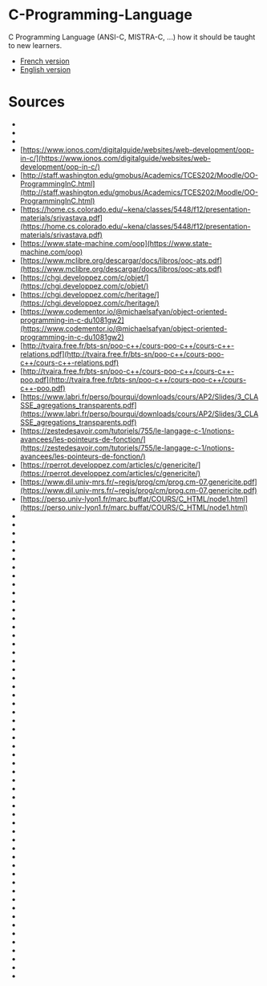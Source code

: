 # C-Programming-Language
C Programming Language (ANSI-C, MISTRA-C, ...) how it should be taught to new learners.
- [French version](https://github.com/rootoor-dev/C-Programming-Language/blob/main/Apprendre-le-langage-C.md)
- [English version](https://github.com/rootoor-dev/C-Programming-Language/blob/main/Learn-to-program-in-C.md)


# Sources

- []()
- []()
- []()
- [https://www.ionos.com/digitalguide/websites/web-development/oop-in-c/](https://www.ionos.com/digitalguide/websites/web-development/oop-in-c/)
- [http://staff.washington.edu/gmobus/Academics/TCES202/Moodle/OO-ProgrammingInC.html](http://staff.washington.edu/gmobus/Academics/TCES202/Moodle/OO-ProgrammingInC.html)
- [https://home.cs.colorado.edu/~kena/classes/5448/f12/presentation-materials/srivastava.pdf](https://home.cs.colorado.edu/~kena/classes/5448/f12/presentation-materials/srivastava.pdf)
- [https://www.state-machine.com/oop](https://www.state-machine.com/oop)
- [https://www.mclibre.org/descargar/docs/libros/ooc-ats.pdf](https://www.mclibre.org/descargar/docs/libros/ooc-ats.pdf)
- [https://chgi.developpez.com/c/objet/](https://chgi.developpez.com/c/objet/)
- [https://chgi.developpez.com/c/heritage/](https://chgi.developpez.com/c/heritage/)
- [https://www.codementor.io/@michaelsafyan/object-oriented-programming-in-c-du1081gw2](https://www.codementor.io/@michaelsafyan/object-oriented-programming-in-c-du1081gw2)
- [http://tvaira.free.fr/bts-sn/poo-c++/cours-poo-c++/cours-c++-relations.pdf](http://tvaira.free.fr/bts-sn/poo-c++/cours-poo-c++/cours-c++-relations.pdf)
- [http://tvaira.free.fr/bts-sn/poo-c++/cours-poo-c++/cours-c++-poo.pdf](http://tvaira.free.fr/bts-sn/poo-c++/cours-poo-c++/cours-c++-poo.pdf)
- [https://www.labri.fr/perso/bourqui/downloads/cours/AP2/Slides/3_CLASSE_agregations_transparents.pdf](https://www.labri.fr/perso/bourqui/downloads/cours/AP2/Slides/3_CLASSE_agregations_transparents.pdf)
- [https://zestedesavoir.com/tutoriels/755/le-langage-c-1/notions-avancees/les-pointeurs-de-fonction/](https://zestedesavoir.com/tutoriels/755/le-langage-c-1/notions-avancees/les-pointeurs-de-fonction/)
- [https://rperrot.developpez.com/articles/c/genericite/](https://rperrot.developpez.com/articles/c/genericite/)
- [https://www.dil.univ-mrs.fr/~regis/prog/cm/prog.cm-07.genericite.pdf](https://www.dil.univ-mrs.fr/~regis/prog/cm/prog.cm-07.genericite.pdf)
- [https://perso.univ-lyon1.fr/marc.buffat/COURS/C_HTML/node1.html](https://perso.univ-lyon1.fr/marc.buffat/COURS/C_HTML/node1.html)
- []()
- []()
- []()
- []()
- []()
- []()
- []()
- []()
- []()
- []()
- []()
- []()
- []()
- []()
- []()
- []()
- []()
- []()
- []()
- []()
- []()
- []()
- []()
- []()
- []()
- []()
- []()
- []()
- []()
- []()
- []()
- []()
- []()
- []()
- []()
- []()
- []()
- []()
- []()
- []()
- []()
- []()
- []()
- []()
- []()
- []()
- []()
- []()
- []()
- []()
- []()
- []()
- []()
- []()
- []()
